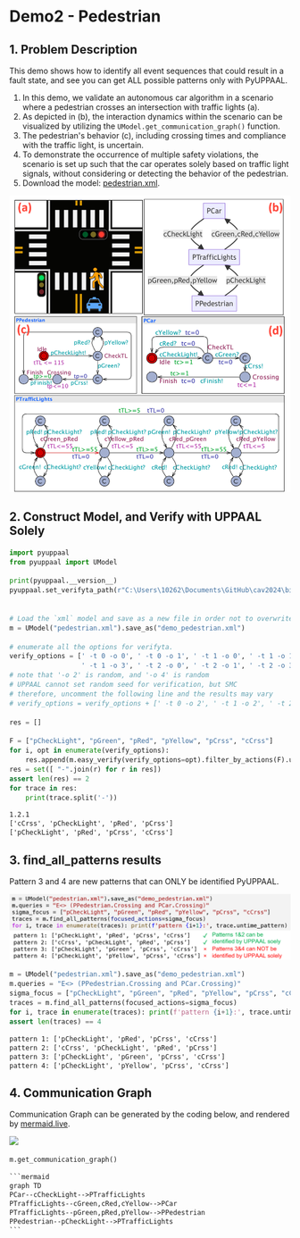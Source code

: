 # Demo2 - Pedestrian

## 1. Problem Description

This demo shows how to identify all event sequences that could result in a fault state, and see you can get ALL possible patterns only with PyUPPAAL.

1. In this demo, we validate an autonomous car algorithm in a scenario where a pedestrian crosses an intersection with traffic lights (a).
2. As depicted in (b), the interaction dynamics within the scenario can be visualized by utilizing the `UModel.get_communication_graph()` function. 
3. The pedestrian's behavior (c), including crossing times and compliance with the traffic light, is uncertain. 
4. To demonstrate the occurrence of multiple safety violations, the scenario is set up such that the car operates solely based on traffic light signals, without considering or detecting the behavior of the pedestrian.
5. Download the model: [pedestrian.xml](https://github.com/Jack0Chan/PyUPPAAL/blob/main/src/test_demos/pedestrian.xml).

<img src=https://raw.githubusercontent.com/Jack0Chan/pyuppaal/main/src/test_demos/figs/pedestrian_overall.png width=600 />

## 2. Construct Model, and Verify with UPPAAL Solely


```python
import pyuppaal
from pyuppaal import UModel

print(pyuppaal.__version__)
pyuppaal.set_verifyta_path(r"C:\Users\10262\Documents\GitHub\cav2024\bin\uppaal64-4.1.26\bin-Windows\verifyta.exe")


# Load the `xml` model and save as a new file in order not to overwrite current file
m = UModel("pedestrian.xml").save_as("demo_pedestrian.xml")

# enumerate all the options for verifyta.
verify_options = [' -t 0 -o 0', ' -t 0 -o 1', ' -t 1 -o 0', ' -t 1 -o 1',
                  ' -t 1 -o 3', ' -t 2 -o 0', ' -t 2 -o 1', ' -t 2 -o 3'] 
# note that '-o 2' is random, and '-o 4' is random
# UPPAAL cannot set random seed for verification, but SMC
# therefore, uncomment the following line and the results may vary
# verify_options = verify_options + [' -t 0 -o 2', ' -t 1 -o 2', ' -t 2 -o 2', ' -t 1 -o 4', ' -t 2 -o 4']

res = []

F = ["pCheckLight", "pGreen", "pRed", "pYellow", "pCrss", "cCrss"]
for i, opt in enumerate(verify_options):
    res.append(m.easy_verify(verify_options=opt).filter_by_actions(F).untime_pattern)
res = set([ "-".join(r) for r in res])
assert len(res) == 2
for trace in res:
    print(trace.split('-'))
```

    1.2.1
    ['cCrss', 'pCheckLight', 'pRed', 'pCrss']
    ['pCheckLight', 'pRed', 'pCrss', 'cCrss']
    

## 3. find_all_patterns results

Pattern 3 and 4 are new patterns that can ONLY be identified PyUPPAAL.

<img src=https://raw.githubusercontent.com/Jack0Chan/pyuppaal/main/src/test_demos/figs/pedestrian_patterns.png width=600 />


```python
m = UModel("pedestrian.xml").save_as("demo_pedestrian.xml")
m.queries = "E<> (PPedestrian.Crossing and PCar.Crossing)"
sigma_focus = ["pCheckLight", "pGreen", "pRed", "pYellow", "pCrss", "cCrss"]
traces = m.find_all_patterns(focused_actions=sigma_focus)
for i, trace in enumerate(traces): print(f'pattern {i+1}:', trace.untime_pattern)
assert len(traces) == 4
```

    pattern 1: ['pCheckLight', 'pRed', 'pCrss', 'cCrss']
    pattern 2: ['cCrss', 'pCheckLight', 'pRed', 'pCrss']
    pattern 3: ['pCheckLight', 'pGreen', 'pCrss', 'cCrss']
    pattern 4: ['pCheckLight', 'pYellow', 'pCrss', 'cCrss']
    

## 4. Communication Graph

Communication Graph can be generated by the coding below, and rendered by [mermaid.live](https://mermaid.live/edit#pako:eNp9kMsKwjAQRX9FZt3-QBduLLhRKOpGyWZIpm2wTcI0RaT0350-oAhiVpnLOWFyB9DeEGRQMYZ6d8uV28kpDshpqg816efJVnVM031xYyxLq-e5W7mvTIwjE7lEX8gk-k5N41-TKa_95sPCh4kPG1-QoS6yRbdqWyDOn60ggZa4RWvkS8MkK4g1taQgk6tBfipQbhQO--ivb6chi9xTAn0wGCm3KE20kJXYdJIGdA_vt5mMjZ7PS2dzdeMHujFttQ).

[![](https://mermaid.ink/img/pako:eNqFkM8KgzAMxl9FctYX8LCLwi4byLbLRi-hjVqmbaktY4jvvvgHZDBYTsnH7wvJN4K0iiCHxqNrk1spTMJVFeizTBYtyedJN23IskN181jXWi7zsHFfGjuOnsik8kIqlXfqOvuanbztN-9W3s282_mKFA3BazSbbRfY8_cqSKEn36NW_Ng4awJCSz0JyLlVVGPsggBhJkYxBnt9Gwl58JFSiE5hoFIjR9JDXmM3sOrQPKzdZ1I6WH9ew1synD5d93BC?type=jpg)](https://mermaid.live/edit#pako:eNqFkM8KgzAMxl9FctYX8LCLwi4byLbLRi-hjVqmbaktY4jvvvgHZDBYTsnH7wvJN4K0iiCHxqNrk1spTMJVFeizTBYtyedJN23IskN181jXWi7zsHFfGjuOnsik8kIqlXfqOvuanbztN-9W3s282_mKFA3BazSbbRfY8_cqSKEn36NW_Ng4awJCSz0JyLlVVGPsggBhJkYxBnt9Gwl58JFSiE5hoFIjR9JDXmM3sOrQPKzdZ1I6WH9ew1synD5d93BC)


```python
m.get_communication_graph()
```




    ```mermaid
    graph TD
    PCar--cCheckLight-->PTrafficLights
    PTrafficLights--cGreen,cRed,cYellow-->PCar
    PTrafficLights--pGreen,pRed,pYellow-->PPedestrian
    PPedestrian--pCheckLight-->PTrafficLights
    ```



